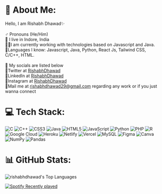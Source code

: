 # 💫 About Me:
Hello, I am Rishabh Dhawad✨<br><br>♂️ Pronouns (He/Him)<br>📍 I live in Indore, India<br>🧑‍💻I am currently working with technologies based on Javascript and Java.<br>🧵Languages I know: Javascript, Java, Python, React Js, Tailwind CSS, C/C++, HTML. <br><br>🦚 My socials are listed below<br>🔹Twitter at <a href="https://twitter.com/RishabhDhawad" >RishabhDhawad </a> <br> 🔹LinkedIn at <a href="https://www.linkedin.com/in/rishabhdhawad/" >RishabhDhawad</a> <br>🔹Instagram at <a href="https://www.instagram.com/rishabhdhawad/" >RishabhDhawad</a> <br>🔹Mail me at rishabhdhawad29@gmail.com regarding any work or if you just wanna connect


# 💻 Tech Stack:
![C](https://img.shields.io/badge/c-%2300599C.svg?style=for-the-badge&logo=c&logoColor=white) ![C++](https://img.shields.io/badge/c++-%2300599C.svg?style=for-the-badge&logo=c%2B%2B&logoColor=white) ![CSS3](https://img.shields.io/badge/css3-%231572B6.svg?style=for-the-badge&logo=css3&logoColor=white) ![Java](https://img.shields.io/badge/java-%23ED8B00.svg?style=for-the-badge&logo=java&logoColor=white) ![HTML5](https://img.shields.io/badge/html5-%23E34F26.svg?style=for-the-badge&logo=html5&logoColor=white) ![JavaScript](https://img.shields.io/badge/javascript-%23323330.svg?style=for-the-badge&logo=javascript&logoColor=%23F7DF1E) ![Python](https://img.shields.io/badge/python-3670A0?style=for-the-badge&logo=python&logoColor=ffdd54) ![PHP](https://img.shields.io/badge/php-%23777BB4.svg?style=for-the-badge&logo=php&logoColor=white) ![R](https://img.shields.io/badge/r-%23276DC3.svg?style=for-the-badge&logo=r&logoColor=white) ![Google Cloud](https://img.shields.io/badge/Google%20Cloud-%234285F4.svg?style=for-the-badge&logo=google-cloud&logoColor=white) ![Heroku](https://img.shields.io/badge/heroku-%23430098.svg?style=for-the-badge&logo=heroku&logoColor=white) ![Netlify](https://img.shields.io/badge/netlify-%23000000.svg?style=for-the-badge&logo=netlify&logoColor=#00C7B7) ![Vercel](https://img.shields.io/badge/vercel-%23000000.svg?style=for-the-badge&logo=vercel&logoColor=white) ![MySQL](https://img.shields.io/badge/mysql-%2300f.svg?style=for-the-badge&logo=mysql&logoColor=white) 	![Figma](https://img.shields.io/badge/figma-%23F24E1E.svg?style=for-the-badge&logo=figma&logoColor=white) ![Canva](https://img.shields.io/badge/Canva-%2300C4CC.svg?style=for-the-badge&logo=Canva&logoColor=white) ![NumPy](https://img.shields.io/badge/numpy-%23013243.svg?style=for-the-badge&logo=numpy&logoColor=white) ![Pandas](https://img.shields.io/badge/pandas-%23150458.svg?style=for-the-badge&logo=pandas&logoColor=white)
# 📊 GitHub Stats:

![rishabhdhawad's Top Languages](https://github-readme-stats.vercel.app/api/top-langs/?username=rishabhdhawad&theme=vue-dark&show_icons=true&hide_border=true&layout=compact)

<p align="left"> <a href="https://open.spotify.com/user/21qqlc22u5yvw3wzz4sbzf6li"><img src="https://spotify-recently-played-readme.vercel.app/api?user=21qqlc22u5yvw3wzz4sbzf6li&count=2" alt="Spotify Recently played" target="blank"/></a> </p>


